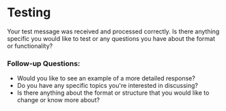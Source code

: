 # Testing

Your test message was received and processed correctly. Is there anything specific you would like to test or any questions you have about the format or functionality?

### Follow-up Questions:
- Would you like to see an example of a more detailed response?
- Do you have any specific topics you're interested in discussing?
- Is there anything about the format or structure that you would like to change or know more about?

